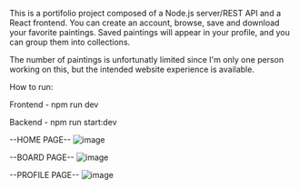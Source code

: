 This is a portifolio project composed of a Node.js server/REST API and a React frontend. 
You can create an account, browse, save and download your favorite paintings. 
Saved paintings will appear in your profile, and you can group them into collections.

The number of paintings is unfortunatly limited since I'm only one person working on this, but the intended website experience is available.

How to run:

  Frontend - npm run dev
	
  Backend - npm run start:dev

--HOME PAGE--
  ![image](https://github.com/poissonfou/Art/assets/102704201/600113df-f101-408b-9c32-9c46c02a6ff9)

--BOARD PAGE--
  ![image](https://github.com/poissonfou/Art/assets/102704201/ba91ddd0-0deb-4a81-ad77-7bb8d4e25138)

  --PROFILE PAGE--
  ![image](https://github.com/poissonfou/Art/assets/102704201/d45f5873-c563-48c2-a779-12311b0c8770)


